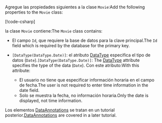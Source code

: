 <span data-ttu-id="05830-101">Agregue las propiedades siguientes a la clase `Movie`:</span><span class="sxs-lookup"><span data-stu-id="05830-101">Add the following properties to the `Movie` class:</span></span>

[!code-csharp[](~/tutorials/first-mvc-app/start-mvc/sample/MvcMovie22/Models/Movie.cs?name=snippet1)]

<span data-ttu-id="05830-102">la clase `Movie` contiene:</span><span class="sxs-lookup"><span data-stu-id="05830-102">The `Movie` class contains:</span></span>

* <span data-ttu-id="05830-103">El campo `Id`, que requiere la base de datos para la clave principal.</span><span class="sxs-lookup"><span data-stu-id="05830-103">The `Id` field which is required by the database for the primary key.</span></span>
* <span data-ttu-id="05830-104">`[DataType(DataType.Date)]`:  el atributo [DataType](/dotnet/api/microsoft.aspnetcore.mvc.dataannotations.internal.datatypeattributeadapter) especifica el tipo de datos (`Date`).</span><span class="sxs-lookup"><span data-stu-id="05830-104">`[DataType(DataType.Date)]`:  The [DataType](/dotnet/api/microsoft.aspnetcore.mvc.dataannotations.internal.datatypeattributeadapter) attribute specifies the type of the data (`Date`).</span></span> <span data-ttu-id="05830-105">Con este atributo:</span><span class="sxs-lookup"><span data-stu-id="05830-105">With this attribute:</span></span>

  * <span data-ttu-id="05830-106">El usuario no tiene que especificar información horaria en el campo de fecha.</span><span class="sxs-lookup"><span data-stu-id="05830-106">The user is not required to enter time information in the date field.</span></span>
  * <span data-ttu-id="05830-107">Solo se muestra la fecha, no información horaria.</span><span class="sxs-lookup"><span data-stu-id="05830-107">Only the date is displayed, not time information.</span></span>

<span data-ttu-id="05830-108">Los elementos [DataAnnotations](/dotnet/api/system.componentmodel.dataannotations) se tratan en un tutorial posterior.</span><span class="sxs-lookup"><span data-stu-id="05830-108">[DataAnnotations](/dotnet/api/system.componentmodel.dataannotations) are covered in a later tutorial.</span></span>